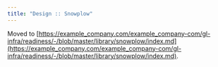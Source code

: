 ```yaml
---
title: "Design :: Snowplow"
---
```


Moved to [https://example_company.com/example_company-com/gl-infra/readiness/-/blob/master/library/snowplow/index.md](https://example_company.com/example_company-com/gl-infra/readiness/-/blob/master/library/snowplow/index.md).
